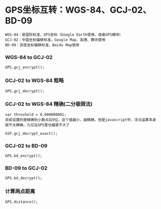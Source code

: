 # GPS坐标互转：WGS-84、GCJ-02、BD-09

`WGS-84：是国际标准，GPS坐标（Google Earth使用、或者GPS模块）`<br>
`GCJ-02：中国坐标偏移标准，Google Map、高德、腾讯使用`<br>
`BD-09：百度坐标偏移标准，Baidu Map使用`

### WGS-84 to GCJ-02
```
GPS.gcj_encrypt();
```

### GCJ-02 to WGS-84 粗略
```
GPS.gcj_decrypt();
```

### GCJ-02 to WGS-84 精确(二分极限法)
```
var threshold = 0.000000001;
目前设置的是精确到小数点后9位，这个值越小，越精确，但是javascript中，浮点运算本身就不太精确，九位在GPS里也偏差不大了
```
```
GSP.gcj_decrypt_exact();
```

### GCJ-02 to BD-09
```
GPS.bd_encrypt();
```

### BD-09 to GCJ-02
```
GPS.bd_decrypt();
```

### 计算两点距离
```
GPS.distance();
```
